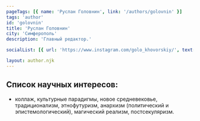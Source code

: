```yaml
---
pageTags: [{ name: 'Руслан Головнин', link: '/authors/golovnin' }]
tags: 'author'
id: 'golovnin'
title: 'Руслан Головнин'
city: 'Симферополь'
description: 'Главный редактор.'

socialList: [{ url: 'https://www.instagram.com/golo_khovorskiy/', text: 'Инстаграм' }]

layout: author.njk
---
```


## Список научных интересов:

<section class="interes">

- коллаж, культурные парадигмы, новое средневековье, традиционализм, этнофутуризм, анархизм (политический и эпистемологический), магический реализм, постсекуляризм.

</section> 